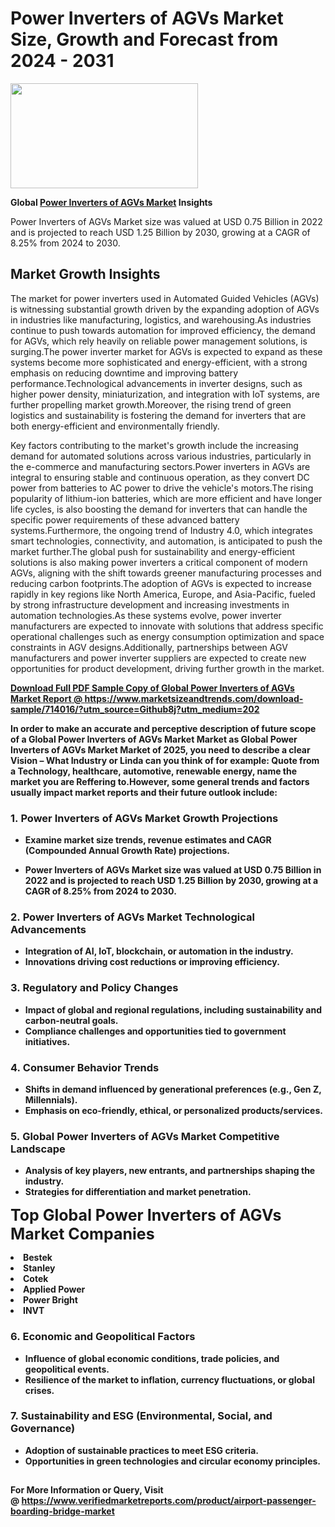 <H1>Power Inverters of AGVs Market Size, Growth and Forecast from 2024 - 2031</H1><img class="aligncenter size-medium wp-image-584254" src="https://thirdeyenews.in/wp-content/uploads/2024/09/Global-Market-Research-300x168.jpeg" alt="" width="300" height="168" /><p><strong>Global&nbsp;<a href="https://www.marketsizeandtrends.com/download-sample/714016/?utm_source=Github8j?utm_medium=202">Power Inverters of AGVs Market</a> Insights</strong></p><p>Power Inverters of AGVs Market size was valued at USD 0.75 Billion in 2022 and is projected to reach USD 1.25 Billion by 2030, growing at a CAGR of 8.25% from 2024 to 2030.</p><p><h2>Market Growth Insights</h2> <p>The market for power inverters used in Automated Guided Vehicles (AGVs) is witnessing substantial growth driven by the expanding adoption of AGVs in industries like manufacturing, logistics, and warehousing.As industries continue to push towards automation for improved efficiency, the demand for AGVs, which rely heavily on reliable power management solutions, is surging.The power inverter market for AGVs is expected to expand as these systems become more sophisticated and energy-efficient, with a strong emphasis on reducing downtime and improving battery performance.Technological advancements in inverter designs, such as higher power density, miniaturization, and integration with IoT systems, are further propelling market growth.Moreover, the rising trend of green logistics and sustainability is fostering the demand for inverters that are both energy-efficient and environmentally friendly.</p> <p><strong><a href="#"></a></strong></p> <p>Key factors contributing to the market's growth include the increasing demand for automated solutions across various industries, particularly in the e-commerce and manufacturing sectors.Power inverters in AGVs are integral to ensuring stable and continuous operation, as they convert DC power from batteries to AC power to drive the vehicle's motors.The rising popularity of lithium-ion batteries, which are more efficient and have longer life cycles, is also boosting the demand for inverters that can handle the specific power requirements of these advanced battery systems.Furthermore, the ongoing trend of Industry 4.0, which integrates smart technologies, connectivity, and automation, is anticipated to push the market further.The global push for sustainability and energy-efficient solutions is also making power inverters a critical component of modern AGVs, aligning with the shift towards greener manufacturing processes and reducing carbon footprints.The adoption of AGVs is expected to increase rapidly in key regions like North America, Europe, and Asia-Pacific, fueled by strong infrastructure development and increasing investments in automation technologies.As these systems evolve, power inverter manufacturers are expected to innovate with solutions that address specific operational challenges such as energy consumption optimization and space constraints in AGV designs.Additionally, partnerships between AGV manufacturers and power inverter suppliers are expected to create new opportunities for product development, driving further growth in the market.<p><strong><a href="#"></p><p><span class=""><strong>Download Full PDF Sample Copy of Global Power Inverters of AGVs Market Report</strong> @ <a href="https://www.marketsizeandtrends.com/download-sample/714016/?utm_source=Github8j?utm_medium=202" target="_blank">https://www.marketsizeandtrends.com/download-sample/714016/?utm_source=Github8j?utm_medium=202</a></span></p><p>In order to make an accurate and perceptive description of future scope of a Global&nbsp;Power Inverters of AGVs Market Market as Global&nbsp;Power Inverters of AGVs Market Market of 2025, you need to describe a clear Vision &ndash; What Industry or Linda can you think of for example: Quote from a Technology, healthcare, automotive, renewable energy, name the market you are Reffering to.However, some general trends and factors usually impact market reports and their future outlook include:</p><h3>1.&nbsp;<strong>Power Inverters of AGVs Market Growth Projections</strong></h3><ul><li>Examine market size trends, revenue estimates and CAGR (Compounded Annual Growth Rate) projections.</li><li><p>Power Inverters of AGVs Market size was valued at USD 0.75 Billion in 2022 and is projected to reach USD 1.25 Billion by 2030, growing at a CAGR of 8.25% from 2024 to 2030.</p></li></ul><h3>2.&nbsp;<strong>Power Inverters of AGVs Market Technological Advancements</strong></h3><ul><li>Integration of AI, IoT, blockchain, or automation in the industry.</li><li>Innovations driving cost reductions or improving efficiency.</li></ul><h3>3.&nbsp;<strong>Regulatory and Policy Changes</strong></h3><ul><li>Impact of global and regional regulations, including sustainability and carbon-neutral goals.</li><li>Compliance challenges and opportunities tied to government initiatives.</li></ul><h3>4.&nbsp;<strong>Consumer Behavior Trends</strong></h3><ul><li>Shifts in demand influenced by generational preferences (e.g., Gen Z, Millennials).</li><li>Emphasis on eco-friendly, ethical, or personalized products/services.</li></ul><h3>5.&nbsp;<strong>Global Power Inverters of AGVs Market Competitive Landscape</strong></h3><ul><li>Analysis of key players, new entrants, and partnerships shaping the industry.</li><li>Strategies for differentiation and market penetration.</li></ul><p data-pm-slice="1 1 []"><span style="color: inherit; font-family: inherit; font-size: 25px;">Top Global Power Inverters of AGVs Market Companies</span></p><div class="" data-test-id=""><p><li>Bestek</li><li> Stanley</li><li> Cotek</li><li> Applied Power</li><li> Power Bright</li><li> INVT</li></p></div><h3>6.&nbsp;<strong>Economic and Geopolitical Factors</strong></h3><ul><li>Influence of global economic conditions, trade policies, and geopolitical events.</li><li>Resilience of the market to inflation, currency fluctuations, or global crises.</li></ul><h3>7.&nbsp;<strong>Sustainability and ESG (Environmental, Social, and Governance)</strong></h3><ul><li>Adoption of sustainable practices to meet ESG criteria.</li><li>Opportunities in green technologies and circular economy principles.</li></ul><h2><strong style="font-size: 14px;">For More Information or Query, Visit @&nbsp;</strong><a style="background-color: #ffffff; font-size: 14px;" href="https://www.marketsizeandtrends.com/report/power-inverters-of-agvs-market/" target="_blank">https://www.verifiedmarketreports.com/product/airport-passenger-boarding-bridge-market</a></h2>